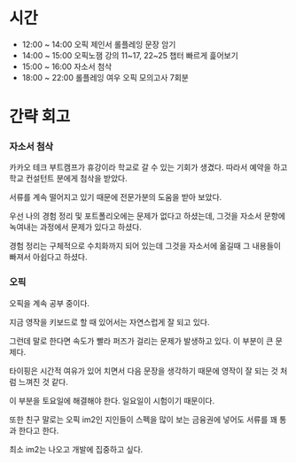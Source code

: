 # 시간
- 12:00 ~ 14:00 오픽 제인서 롤플레잉 문장 암기
- 14:00 ~ 15:00 오픽노잼 강의 11~17, 22~25 챕터 빠르게 흝어보기
- 15:00 ~ 16:00 자소서 첨삭
- 18:00 ~ 22:00 롤플레잉 여우 오픽 모의고사 7회분

# 간략 회고

### 자소서 첨삭

카카오 테크 부트캠프가 휴강이라 학교로 갈 수 있는 기회가 생겼다. 따라서 예약을 하고 학교 컨설턴트 분에게 첨삭을 받았다.

서류를 계속 떨어지고 있기 때문에 전문가분의 도움을 받아 보았다.

우선 나의 경험 정리 및 포트폴리오에는 문제가 없다고 하셨는데, 그것을 자소서 문항에 녹여내는 과정에서 문제가 있다고 하셨다.

경험 정리는 구체적으로 수치화까지 되어 있는데 그것을 자소서에 옮길때 그 내용들이 빠져서 아쉽다고 하셨다.

### 오픽

오픽을 계속 공부 중이다.

지금 영작을 키보드로 할 때 있어서는 자연스럽게 잘 되고 있다.

그런데 말로 한다면 속도가 빨라 퍼즈가 걸리는 문제가 발생하고 있다. 이 부분이 큰 문제다.

타이핑은 시간적 여유가 있어 치면서 다음 문장을 생각하기 때문에 영작이 잘 되는 것 처럼 느껴진 것 같다.

이 부분을 토요일에 해결해야 한다. 일요일이 시험이기 때문이다.

또한 친구 말로는 오픽 im2인 지인들이 스펙을 많이 보는 금융권에 넣어도 서류를 꽤 통과 한다고 한다.

최소 im2는 나오고 개발에 집중하고 싶다.